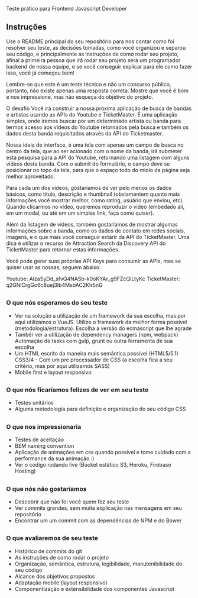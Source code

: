 Teste prático para Frontend Javascript Developer

## Instruções

Use o README principal do seu repositório para nos contar como foi resolver seu teste, as decisões tomadas, como você organizou e separou seu código, e principalmente as instruções de como rodar seu projeto, afinal a primeira pessoa que irá rodar seu projeto será um programador backend de nossa equipe, e se você conseguir explicar para ele como fazer isso, você já começou bem!

Lembre-se que este é um teste técnico e não um concurso público, portanto, não existe apenas uma resposta correta. Mostre que você é bom e nos impressione, mas não esqueça do objetivo do projeto.

O desafio
Você irá construir a nossa próxima aplicação de busca de bandas e artistas usando as APIs do Youtube e TicketMaster. É uma aplicação simples, onde iremos buscar por um determinado artista ou banda para termos acesso aos vídeos do Youtube retornados pela busca e também os dados desta banda requisitados através da API do Ticketmaster.

Nossa ideia de interface, é uma tela com apenas um campo de busca no centro da tela, que ao ser acionado com o nome da banda, irá submeter esta pesquisa para a API do Youtube, retornando uma listagem com alguns vídeos desta banda. Com o submit do formulário, o campo deve se posicionar no topo da tela, para que o espaço todo do miolo da página seja melhor aproveitado.

Para cada um dos vídeos, gostaríamos de ver pelo menos os dados básicos, como titulo, descrição e thumbnail (obviamentem quanto mais informações você mostrar melhor, como rating, usuário que enviou, etc). Quando clicarmos no vídeo, queremos reproduzir o vídeo (embedado ali, em um modal, ou até em um simples link, faça como quiser).

Além da listagem de vídeos, também gostaríamos de mostrar algumas informações sobre a banda, como os dados de contato em redes sociais, imagens, e o que mais você conseguir extarir da API do TicketMaster. Uma dica é utilizar o recurso de Attraction Search da Discovery API do TicketMaster para retornar estas informações.

Você pode gerar suas próprias API Keys para consumir as APIs, mas se quiser usar as nossas, seguem abaixo:

Youtube: AIzaSyDd_sfvQ4NASb-k0oKYAr_g9FZcQILtyKc
TicketMaster: q2GNlCrgGo6c8uej3Ib4MsbAC2KIr5nG

##

### O que nós esperamos do seu teste

- Ver na solução a utilização de um framework da sua escolha, mas por aqui utilizamos o VueJS. Utilize o framework da melhor forma possível (metodologia/estrutura). Escolha a versão do ecmascript que lhe agrade
- Tambér ver a utilização de dependency managers (npm, webpack)
Automação de tasks com gulp, grunt ou outra ferramenta de sua escolha
- Um HTML escrito da maneira mais semântica possível (HTML5/5.1)
CSS3/4 - Com um pre processador de CSS (a escolha fica a seu critério, mas por aqui utilizamos SASS)
- Mobile first e layout responsivo

##

### O que nós ficaríamos felizes de ver em seu teste

- Testes unitários
- Alguma metodologia para definição e organização do seu código CSS

##

### O que nos impressionaria

- Testes de aceitação
- BEM naming convention
- Aplicação de animações em css quando possível e tome cuidado com a performance da sua animação :)
- Ver o código rodando live (Bucket estático S3, Heroku, Firebase Hosting)

##

### O que nós não gostaríamos
- Descobrir que não foi você quem fez seu teste
- Ver commits grandes, sem muita explicação nas mensagens em seu repositório
- Encontrar um um commit com as dependências de NPM e do Bower

##

### O que avaliaremos de seu teste

- Histórico de commits do git
- As instruções de como rodar o projeto
- Organização, semântica, estrutura, legibilidade, manutenibilidade do seu código
- Alcance dos objetivos propostos
- Adaptação mobile (layout responsivo)
- Componentização e extensibilidade dos componentes Javascript
